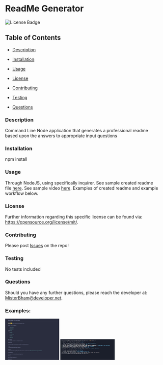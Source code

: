 # ReadMe Generator
![License Badge](https://img.shields.io/badge/License-MIT-yellow.svg)

## Table of Contents 
* [Description](#Description) 

* [Installation](#Installation) 

* [Usage](#Usage) 

* [License](#License) 

* [Contributing](#Contributing) 

* [Testing](#Testing) 

* [Questions](#Questions) 

### Description
Command Line Node application that generates a professional readme based upon the answers to appropriate input questions

### Installation
npm install

### Usage
Through NodeJS, using specifically inquirer. 
See sample created readme file <a href="./Develop/example-README.md">here</a>.
See sample video <a href="https://drive.google.com/file/d/1SnhBYBarDqrJgarqy9oQO5H36mk4nlyH/view">here</a>.
Examples of created readme and example workflow below. 

### License
Further information regarding this specific license can be found via: https://opensource.org/license/mit/. 

### Contributing
Please post <a href="https://github.com/MisterBham/ReadmeGenerator/issues">Issues</a> on the repo!

### Testing
No tests included

### Questions
Should you have any further questions, please reach the developer at: MisterBham@developer.net. 

### Examples:
<img src="./Develop/images/readme-generator.jpg" width=35% height=35%>
<img src="./Develop/images/example-process.jpg" width=35% height=35%>

